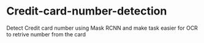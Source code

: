 # Credit-card-number-detection
Detect Credit card number using Mask RCNN and make task easier for OCR to retrive number from the card
